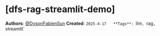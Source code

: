 # [dfs-rag-streamlit-demo]

**Authors**: [@DysonFabienSun](https://github.com/DysonFabienSun)
**Created**: `2025-4-17  
**Tags**: `llm`, `rag`, `streamlit`